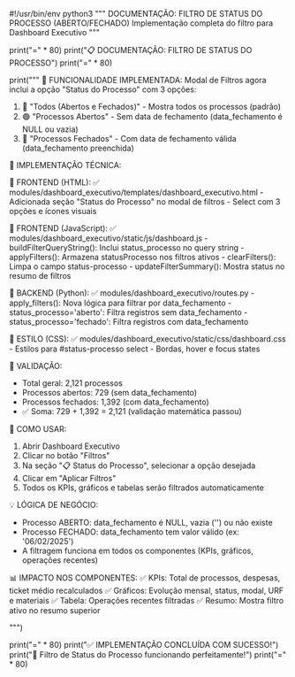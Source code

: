 #!/usr/bin/env python3
"""
DOCUMENTAÇÃO: FILTRO DE STATUS DO PROCESSO (ABERTO/FECHADO)
Implementação completa do filtro para Dashboard Executivo
"""

print("=" * 80)
print("📋 DOCUMENTAÇÃO: FILTRO DE STATUS DO PROCESSO")
print("=" * 80)

print("""
🎯 FUNCIONALIDADE IMPLEMENTADA:
   Modal de Filtros agora inclui a opção "Status do Processo" com 3 opções:
   
   1. 🔄 "Todos (Abertos e Fechados)" - Mostra todos os processos (padrão)
   2. 🟢 "Processos Abertos" - Sem data de fechamento (data_fechamento é NULL ou vazia)
   3. 🔴 "Processos Fechados" - Com data de fechamento válida (data_fechamento preenchida)

🔧 IMPLEMENTAÇÃO TÉCNICA:

   📁 FRONTEND (HTML):
      ✅ modules/dashboard_executivo/templates/dashboard_executivo.html
         - Adicionada seção "Status do Processo" no modal de filtros
         - Select com 3 opções e ícones visuais

   📁 FRONTEND (JavaScript):
      ✅ modules/dashboard_executivo/static/js/dashboard.js
         - buildFilterQueryString(): Inclui status_processo no query string
         - applyFilters(): Armazena statusProcesso nos filtros ativos
         - clearFilters(): Limpa o campo status-processo
         - updateFilterSummary(): Mostra status no resumo de filtros

   📁 BACKEND (Python):
      ✅ modules/dashboard_executivo/routes.py
         - apply_filters(): Nova lógica para filtrar por data_fechamento
         - status_processo='aberto': Filtra registros sem data_fechamento
         - status_processo='fechado': Filtra registros com data_fechamento

   📁 ESTILO (CSS):
      ✅ modules/dashboard_executivo/static/css/dashboard.css
         - Estilos para #status-processo select
         - Bordas, hover e focus states

🧪 VALIDAÇÃO:
   - Total geral: 2,121 processos
   - Processos abertos: 729 (sem data_fechamento)
   - Processos fechados: 1,392 (com data_fechamento)
   - ✅ Soma: 729 + 1,392 = 2,121 (validação matemática passou)

🚀 COMO USAR:
   1. Abrir Dashboard Executivo
   2. Clicar no botão "Filtros"
   3. Na seção "📋 Status do Processo", selecionar a opção desejada
   4. Clicar em "Aplicar Filtros"
   5. Todos os KPIs, gráficos e tabelas serão filtrados automaticamente

💡 LÓGICA DE NEGÓCIO:
   - Processo ABERTO: data_fechamento é NULL, vazia ('') ou não existe
   - Processo FECHADO: data_fechamento tem valor válido (ex: '06/02/2025')
   - A filtragem funciona em todos os componentes (KPIs, gráficos, operações recentes)

📊 IMPACTO NOS COMPONENTES:
   ✅ KPIs: Total de processos, despesas, ticket médio recalculados
   ✅ Gráficos: Evolução mensal, status, modal, URF e materiais
   ✅ Tabela: Operações recentes filtradas
   ✅ Resumo: Mostra filtro ativo no resumo superior

""")

print("=" * 80)
print("✅ IMPLEMENTAÇÃO CONCLUÍDA COM SUCESSO!")
print("🎉 Filtro de Status do Processo funcionando perfeitamente!")
print("=" * 80)
